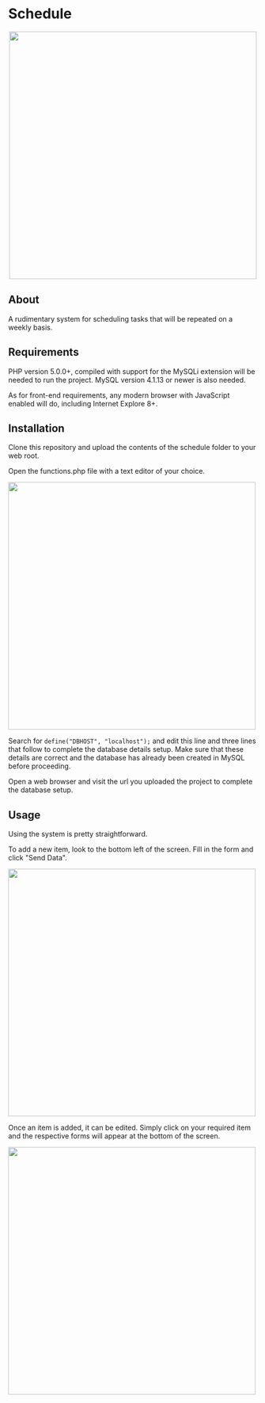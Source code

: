 # Schedule

<p align="center">
  <img src="../media/app_screenshot.png?raw=true" width="500" />
</p>

## About

A rudimentary system for scheduling tasks that will be repeated on a weekly
basis.

## Requirements

PHP version 5.0.0+, compiled with support for the MySQLi extension will be
needed to run the project. MySQL version 4.1.13 or newer is also needed.

As for front-end requirements, any modern browser with JavaScript enabled
will do, including Internet Explore 8+.

## Installation

Clone this repository and upload the contents of the schedule folder to
your web root.

Open the functions.php file with a text editor of your choice.

<img src="../media/functions_php_top_screenshot.png?raw=true" width="500" />

Search for `define("DBHOST", "localhost");` and edit this line and three lines
that follow to complete the database details setup. Make sure that these
details are correct and the database has already been created in MySQL
before proceeding.

Open a web browser and visit the url you uploaded the project to complete the
database setup.

## Usage

Using the system is pretty straightforward.

To add a new item, look to the bottom left of the screen. Fill in the form
and click "Send Data".

<img src="../media/add_new_item_screenshot.png?raw=true" width="500" />

Once an item is added, it can be edited. Simply click on your required item
and the respective forms will appear at the bottom of the screen.

<img src="../media/editing_screenshot.png?raw=true" width="500" />
